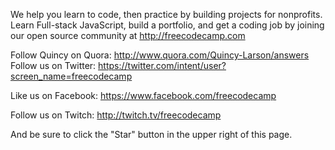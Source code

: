 We help you learn to code, then practice by building projects for nonprofits. Learn Full-stack JavaScript, build a portfolio, and get a coding job by joining our open source community at http://freecodecamp.com

Follow Quincy on Quora: http://www.quora.com/Quincy-Larson/answers  
Follow us on Twitter: https://twitter.com/intent/user?screen_name=freecodecamp  

Like us on Facebook: https://www.facebook.com/freecodecamp

Follow us on Twitch: http://twitch.tv/freecodecamp

And be sure to click the "Star" button in the upper right of this page.